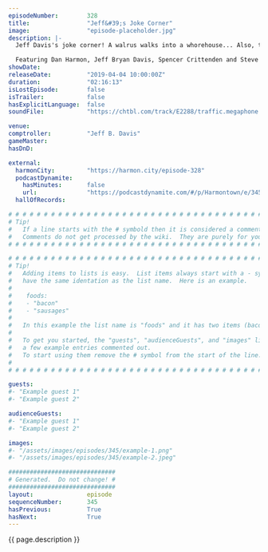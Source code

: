 ```yaml
---
episodeNumber:        328
title:                "Jeff&#39;s Joke Corner"
image:                "episode-placeholder.jpg"
description: |-
  Jeff Davis's joke corner! A walrus walks into a whorehouse... Also, the return of roleplaying with guest Steve Levy!

  Featuring Dan Harmon, Jeff Bryan Davis, Spencer Crittenden and Steve Levy.
showDate:             
releaseDate:          "2019-04-04 10:00:00Z"
duration:             "02:16:13"
isLostEpisode:        false
isTrailer:            false
hasExplicitLanguage:  false
soundFile:            "https://chtbl.com/track/E2288/traffic.megaphone.fm/STA5727215879.mp3?updated=1596656734"

venue:                
comptroller:          "Jeff B. Davis"
gameMaster:           
hasDnD:               

external:
  harmonCity:         "https://harmon.city/episode-328"
  podcastDynamite:
    hasMinutes:       false
    url:              "https://podcastdynamite.com/#/p/Harmontown/e/345/328"
  hallOfRecords:      

# # # # # # # # # # # # # # # # # # # # # # # # # # # # # # # # # # # # # # # # # # # # #
# Tip!
#   If a line starts with the # symbold then it is considered a comment.
#   Comments do not get processed by the wiki.  They are purely for your information.
# # # # # # # # # # # # # # # # # # # # # # # # # # # # # # # # # # # # # # # # # # # # #

# # # # # # # # # # # # # # # # # # # # # # # # # # # # # # # # # # # # # # # # # # # # #
# Tip!
#   Adding items to lists is easy.  List items always start with a - symbol and have
#   have the same identation as the list name.  Here is an example.
#
#    foods:
#    - "bacon"
#    - "sausages"
#
#   In this example the list name is "foods" and it has two items (bacon, and sausages).
#
#   To get you started, the "guests", "audienceGuests", and "images" lists below have
#   a few example entries commented out.
#   To start using them remove the # symbol from the start of the line.
#
# # # # # # # # # # # # # # # # # # # # # # # # # # # # # # # # # # # # # # # # # # # # #

guests:
#- "Example guest 1"
#- "Example guest 2"

audienceGuests:
#- "Example guest 1"
#- "Example guest 2"

images:
#- "/assets/images/episodes/345/example-1.png"
#- "/assets/images/episodes/345/example-2.jpeg"

##############################
# Generated.  Do not change! #
##############################
layout:               episode
sequenceNumber:       345
hasPrevious:          True
hasNext:              True
---
```


<!-- The episode description will be rendered here -->
{{ page.description }}

<!-- Add your content BELOW here -->
<!-- vvvvvvvvvvvvvvvvvvvvvvvvvvv -->




<!-- ^^^^^^^^^^^^^^^^^^^^^^^^^^^ -->
<!-- Add your content ABOVE here -->

<!-- The episode gallery will be rendered here -->
